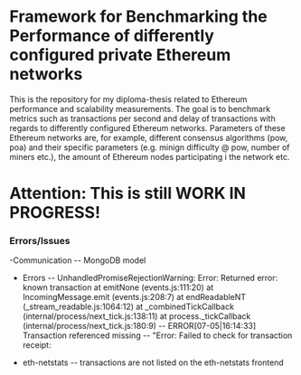 
# Framework for Benchmarking the Performance of differently configured private Ethereum networks

This is the repository for my diploma-thesis related to Ethereum performance and scalability measurements.
The goal is to benchmark metrics such as transactions per second and delay of transactions with regards to differently configured Ethereum networks.
Parameters of these Ethereum networks are, for example, different consensus algorithms (pow, poa) and their specific parameters (e.g. minign difficulty @ pow, number of miners etc.), the amount of Ethereum nodes participating i the network etc.

# Attention: This is still WORK IN PROGRESS!

### Errors/Issues
-Communication
-- MongoDB model

- Errors
-- UnhandledPromiseRejectionWarning: Error: Returned error: known transaction
    at emitNone (events.js:111:20)
    at IncomingMessage.emit (events.js:208:7)
    at endReadableNT (_stream_readable.js:1064:12)
    at _combinedTickCallback (internal/process/next_tick.js:138:11)
    at process._tickCallback (internal/process/next_tick.js:180:9)
-- ERROR[07-05|16:14:33] Transaction referenced missing 
-- "Error: Failed to check for transaction receipt:

- eth-netstats
-- transactions are not listed on the eth-netstats frontend
